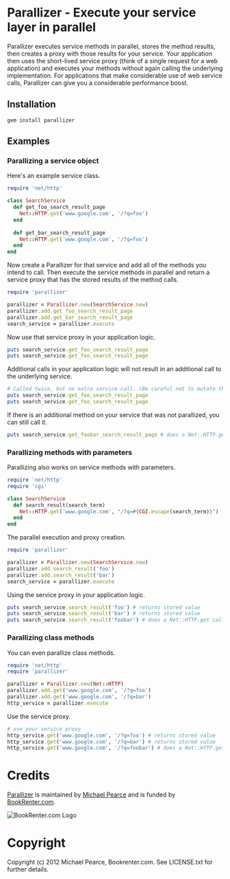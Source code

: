 # Parallizer - Execute your service layer in parallel

Parallizer executes service methods in parallel, stores the method results, then creates a proxy with those results for your service. Your application then uses the short-lived service proxy (think of a single request for a web application) and executes your methods without again calling the underlying implementation. For applications that make considerable use of web service calls, Parallizer can give you a considerable performance boost.

## Installation

    gem install parallizer

## Examples

### Parallizing a service object

Here's an example service class.

```ruby
require 'net/http'

class SearchService
  def get_foo_search_result_page
    Net::HTTP.get('www.google.com', '/?q=foo')
  end
  
  def get_bar_search_result_page
    Net::HTTP.get('www.google.com', '/?q=foo')
  end
end
```

Now create a Parallizer for that service and add all of the methods you intend to call. Then execute the service methods in parallel and return a service proxy that has the stored results of the method calls.

```ruby
require 'parallizer'

parallizer = Parallizer.new(SearchService.new)
parallizer.add.get_foo_search_result_page
parallizer.add.get_bar_search_result_page
search_service = parallizer.execute
```

Now use that service proxy in your application logic.

```ruby
puts search_service.get_foo_search_result_page
puts search_service.get_foo_search_result_page
```

Additional calls in your application logic will not result in an additional call to the underlying service.

```ruby
# Called twice, but no extra service call. (Be careful not to mutate the returned object!)
puts search_service.get_foo_search_result_page
puts search_service.get_foo_search_result_page
```

If there is an additional method on your service that was not parallized, you can still call it.

```ruby
puts search_service.get_foobar_search_result_page # does a Net::HTTP.get call
```

### Parallizing methods with parameters

Parallizing also works on service methods with parameters.

```ruby
require 'net/http'
require 'cgi'

class SearchService
  def search_result(search_term)
    Net::HTTP.get('www.google.com', "/?q=#{CGI.escape(search_term)}")
  end
end
```

The parallel execution and proxy creation.

```ruby
require 'parallizer'

parallizer = Parallizer.new(SearchService.new)
parallizer.add.search_result('foo')
parallizer.add.search_result('bar')
search_service = parallizer.execute
```

Using the service proxy in your application logic.

```ruby
puts search_service.search_result('foo') # returns stored value
puts search_service.search_result('bar') # returns stored value
puts search_service.search_result('foobar') # does a Net::HTTP.get call
```


### Parallizing class methods

You can even parallize class methods.

```ruby
require 'net/http'
require 'parallizer'

parallizer = Parallizer.new(Net::HTTP)
parallizer.add.get('www.google.com', '/?q=foo')
parallizer.add.get('www.google.com', '/?q=bar')
http_service = parallizer.execute
```

Use the service proxy.

```ruby
# use your service proxy
http_service.get('www.google.com', '/?q=foo') # returns stored value
http_service.get('www.google.com', '/?q=bar') # returns stored value
http_service.get('www.google.com', '/?q=foobar') # does a Net::HTTP.get call
```


# Credits

[Parallizer](https://github.com/michaelgpearce/parallizer) is maintained by [Michael Pearce](http://github.com/michaelgpearce) and is funded by [BookRenter.com](http://www.bookrenter.com "BookRenter.com").

![BookRenter.com Logo](http://assets0.bookrenter.com/images/header/bookrenter_logo.gif "BookRenter.com")

# Copyright

Copyright (c) 2012 Michael Pearce, Bookrenter.com. See LICENSE.txt for further details.

